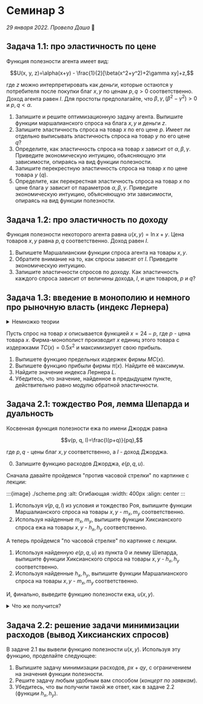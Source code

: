 # Семинар 3
*29 января 2022. Провела Даша* 🐼

## Задача 1.1: про эластичность по цене

Функция полезности агента имеет вид:

$$U(x, y, z)=\alpha(x+y) - \frac{1}{2}[\beta(x^2+y^2)+2\gamma xy]+z,$$

где $z$ можно интерпретировать как *деньги*, которые остаются у потребителя после покупки благ $x, y$ по ценам $p, q >0$ соответственно. Доход агента равен $I$. Для простоты предполагайте, что $\beta, \gamma, (\beta^2-\gamma^2) > 0$ и $p, q < \alpha$.

1. Запишите и решите оптимизационную задачу агента. Выпишите функции маршалианского спроса на блага $x, y$ и деньги $z$. 
2. Запишите эластичность спроса на товар $x$ по его цене $p$. Имеет ли отдельно выписывать эластичность спроса на товар $y$ по его цене $q$? 
3. Определите, как эластичность спроса на товар $x$ зависит от $\alpha, \beta, \gamma$. Приведите экономическую интуицию, объясняющую эти зависимости, опираясь на вид функции полезности.
4. Запишите перекрестную эластичность спроса на товар $x$ по цене товара $y$ ($q$).
5. Определите, как перекрестная эластичность спроса на товар $x$ по цене блага $y$ зависит от параметров $\alpha, \beta, \gamma$. Приведите экономическую интуицию, объясняющую эти зависимости, опираясь на вид функции полезности.

## Задача 1.2: про эластичность по доходу

Функция полезности некоторого агента равна $u(x, y)=\ln x +y$. Цена товаров $x, y$ равна $p, q$ соответственно. Доход равен $I$.

1. Выпишете Маршалианскии функции спроса агента на товары $x, y$.
2. Обратите внимание на то, как спросы зависят от $I$. Приведите экономическую интуицию.
3. Запишите эластичности спросов по доходу. Как эластичность каждого спроса зависит от величины дохода, $I$, и цен товаров, $p$ и $q$?

## Задача 1.3: введение в монополию и немного про рыночную власть (индекс Лернера)

<details>
    <summary>Немножко теории</summary>

---
На лекции была затронута такая рыночная структура, как монополия. Во-первых, как вы уже знаете, это означает, что фирма обладает абсолютной рыночной властью и является единственной фирмой на рынке ([μόνος «один» + πωλέω «продаю»](https://ru.wikipedia.org/wiki/Монополия)). Еще прекрасно то, что фирма-монополист *сама назначает цены на свои товары*. Это значит, что при решении своей оптимизационной задачи монополист максимизирует прибыль при условии, что цена зависит от его решения. 

Например, агенты потребляют только один товар, $x$, который производит и продает монополист. Их спрос (*совокупный*, то есть отражает, сколько суммарно готовы приобрести агенты при каждой цене $p$) равен $x=12-p$. **Обратная функция спроса** будет равна в таком случае $p=12-x$.

Для производства $x$ единиц продукции фирма затрачивает $TC(x)=x^2$ денежных единиц. **Прибылью** фирмы мы называем то, сколько фирма получает в результате производства и продажи товара, иными словами, разницу между **выручкой** и **издержками**. **Выручка**, в свою очередь, представляет собой то, сколько фирма *выручила*, продавая свой товар. Так, фирма максимизирует следующую функцию прибыли при заданных выше функциях:

$$\pi (x) = (12-x)x - x^2 \to \max_{x\geqslant 0}$$

Прибыль фирмы, кстати, можно интерпретировать также как *полезность* фирмы, которую она получает, осуществляя производство и продажу своей продукции. Возвращаясь к решению задачи, мы сразу можем заметить, что функция прибыли имеет глобальный максимум (парабола с ветвями вниз), который достигается в точке $x^*=3$. Цена будет равна $9$. 

Чтобы прочувствовать тот факт, что фирма *полностью* влияет на цену, можно записать функцию прибыли, выразив количество товара $x$ через цену $p$.

---

**Предельными издержками** называются траты, которые фирма несет при производстве дополнительной единицы продукции. Так, если фирма может произвести только целое количество единиц продукции, то её предельные издержки от производства дополнительной единицы продукции, $x+1$-ой, будут равны 

$$MC(x+1)=\frac{TC(x+1)-TC(x)}{(x+1)-x}.$$

Если приращение объемов производство может быть не только целым, а, например, равным 0.5, то предельные издержки при увеличении производства на $\Delta >0$ будут равны

$$MC(x+\Delta)=\frac{TC(x+\Delta)-TC(x)}{(x+\Delta)-x}=\frac{TC(x+\Delta)-TC(x)}{\Delta}.$$

Если же фирма может производить абсолютно любое количество $x\in \mathbb{R}_+$, то $\Delta \to 0$ и вы получаете определение производной. Тогда предельные издержки производства $x$-ой единицы продукции будут равны:

$$MC(x)=TC'(x).$$

А теперь можно перейти к решению задачи.

---
</details>

Пусть спрос на товар $x$ описывается функцией $x=24-p$, где $p$ - цена товара $x$. Фирма-монополист производит $x$ единиц этого товара с издержками $TC(x)=0.5x^2$ и максимизирует свою прибыль.

1. Выпишете функцию предельных издержек фирмы $MC(x)$.
2. Выпишете функцию прибыли фирмы $\pi(x)$. Найдите её максимум.
3. Найдите значение индекса Лернера $L$.
4. Убедитесь, что значение, найденное в предыдущем пункте, действительно равно модулю обратной эластичности.

## Задача 2.1: тождество Роя, лемма Шепарда и дуальность

Косвенная функция полезности ежа по имени Джордж равна 

$$v(p, q, I)=\frac{I(p+q)}{pq},$$

где $p, q$ - цены благ $x, y$ соответственно, а $I$ - доход Джорджа.

0. Запишите функцию расходов Джорджа, $e(p, q, u)$.

Сначала давайте пройдемся "против часовой стрелки" по картинке с лекции:

:::{image} ./scheme.png
:alt: Огибающая
:width: 400px
:align: center
:::

1. Используя $v(p, q, I)$ из условия и тождество Роя, выпишите функции Маршалианского спроса на товары $x, y$ - $m_x, m_y$ соответственно.
2. Используя найденные $m_x, m_y$, выпишите функции Хиксианского спроса ежа на товары $x, y$ - $h_x, h_y$ соответственно. 

А теперь пройдемся "по часовой стрелке" по картинке с лекции.

1. Используя найденную $e(p, q, u)$ из пункта 0 и лемму Шепарда, выпишите функции Хиксианского спроса на товары $x, y$ - $h_x, h_y$ соответственно.
2. Используя найденные $h_x, h_y$, выпишите функции Маршалианского спроса на товары $x, y$ - $m_x, m_y$ соответственно.

И, финально, выведите функцию полезности ежа, $u(x, y)$.

<details>
    <summary>Что же получится?</summary>

$$u(x, y)=(\sqrt{x} + \sqrt{y})^2$$

</details>

## Задача 2.2: решение задачи минимизации расходов (вывод Хиксианских спросов)

В задаче 2.1 вы вывели функцию полезности $u(x, y)$. Используя эту функцию, проделайте следующее:

1. Выпишите задачу минимизации расходов, $px+qy$, с ограничением на значения функции полезности.
2. Решите задачу любым удобным вам способом (*концерт по заявкам*).
3. Убедитесь, что вы получили такой же ответ, как в задаче 2.2 (функции $h_x, h_y$).